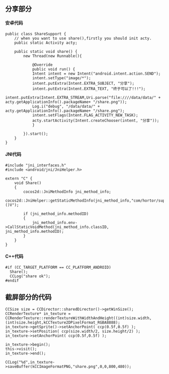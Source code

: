 ## 分享部分 ##
#### 安卓代码 ####
    public class ShareSupport {
    	// when you want to use share(),firstly you should init acty.
    	public static Activity acty;
    
    	public static void share() {
    		new Thread(new Runnable(){
    
    			@Override
    			public void run() {
    			Intent intent = new Intent("android.intent.action.SEND");  
    			intent.setType("image/*");  
    			intent.putExtra(Intent.EXTRA_SUBJECT, "分享");  
    			intent.putExtra(Intent.EXTRA_TEXT, "终于可以了!!!");
    			intent.putExtra(Intent.EXTRA_STREAM,Uri.parse("file:////data/data/" + acty.getApplicationInfo().packageName+ "/share.png"));
			    Log.i("debug", "/data/data/" + acty.getApplicationInfo().packageName+ "/share.png");
			    intent.setFlags(Intent.FLAG_ACTIVITY_NEW_TASK); 
			    acty.startActivity(Intent.createChooser(intent, "分享")); 
    			}
    
    		}).start();
    	}
    }

#### JNI代码 ####
	#include "jni_interfaces.h"
	#include <android/jni/JniHelper.h>
	
	extern "C" {
	    void Share()
	    {
	        cocos2d::JniMethodInfo jni_method_info;
	        cocos2d::JniHelper::getStaticMethodInfo(jni_method_info,"com/hortor/support/ShareSupport","share","()V");
	
	        if (jni_method_info.methodID)
	        {
	            jni_method_info.env->CallStaticVoidMethod(jni_method_info.classID, jni_method_info.methodID);
	        }
	    }
	}

#### C++代码 ####
	#if (CC_TARGET_PLATFORM == CC_PLATFORM_ANDROID)
	  Share();
	  CCLog("share ok");
	#endif

## 截屏部分的代码 ##
	CCSize size = CCDirector::sharedDirector()->getWinSize();
    CCRenderTexture* in_texture = CCRenderTexture::renderTextureWithWidthAndHeight((int)size.width, (int)size.height,kCCTexture2DPixelFormat_RGBA8888);
    in_texture->getSprite()->setAnchorPoint( ccp(0.5f,0.5f) );
    in_texture->setPosition( ccp(size.width/2, size.height/2) );
    in_texture->setAnchorPoint( ccp(0.5f,0.5f) );

    in_texture->begin();
    this->visit();
    in_texture->end();

    CCLog("%d",in_texture->saveBuffer(kCCImageFormatPNG,"share.png",0,0,800,480));
